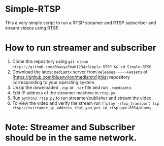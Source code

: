 # Simple-RTSP
This a very simple script to run a RTSP streamer and RTSP subscriber and stream videos using RTSP.

# How to run streamer and subscriber
1) Clone this repository using `git clone https://github.com/BhavyaShah1234/Simple-RTSP && cd Simple-RTSP`.
2) Download the latest `mediamtx` server from `Releases`---->`Assets` of [https://github.com/bluenviron/mediamtx](this) repository corresponding to your operating system.
3) Unzip the downloaded `.zip` or `.tar` file and run `./mediamtx`.
4) Edit IP address of the streamer machine in `rtsp.py`.
5) Run `python3 rtsp.py` to run streamer/publisher and stream the video.
6) To view the video and verify the stream run `ffplay -rtsp_transport tcp rtsp://<streamer_ip_address_that_you_put_in_rtsp.py>:8554/dummy`

# Note: Streamer and Subscriber should be in the same network.
